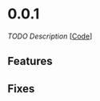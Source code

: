 # 0.0.1

_TODO Description_
[[Code](https://github.com/dubzzz/fast-check/tree/poisoning%2Fv0.0.1)]

## Features



## Fixes



